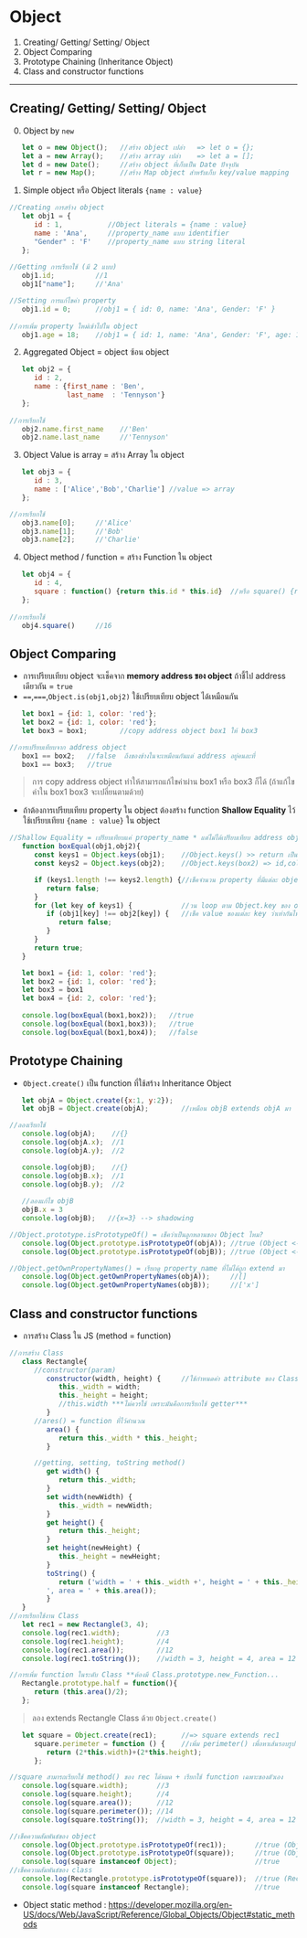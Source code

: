 # Object
1. Creating/ Getting/ Setting/ Object
2. Object Comparing
3. Prototype Chaining (Inheritance Object)
4. Class and constructor functions
----
## Creating/ Getting/ Setting/ Object
0. Object by `new`
```JavaScript
   let o = new Object();   //สร้าง object เปล่า   => let o = {};
   let a = new Array();    //สร้าง array เปล่า    => let a = [];
   let d = new Date();     //สร้าง object ที่เก็บเป็น Date ปัจจุบัน
   let r = new Map();      //สร้าง Map object สำหรับเก็บ key/value mapping
```
1. Simple object หรือ Object literals `{name : value}`
```JavaScript
//Creating การสร้าง object
   let obj1 = { 
      id : 1,           //Object literals = {name : value}
      name : 'Ana',     //property_name แบบ identifier
      "Gender" : 'F'    //property_name แบบ string literal  
   };
   
//Getting การเรียกใช้ (มี 2 แบบ)
   obj1.id;          //1
   obj1["name"];     //'Ana'

//Setting การแก้ไขค่า property
   obj1.id = 0;      //obj1 = { id: 0, name: 'Ana', Gender: 'F' }
      
//การเพิ่ม property ใหม่เข้าไปใน object
   obj1.age = 18;    //obj1 = { id: 1, name: 'Ana', Gender: 'F', age: 18 }
```
2. Aggregated Object = object ซ้อน object
```JavaScript
   let obj2 = {
      id : 2,
      name : {first_name : 'Ben',
              last_name  : 'Tennyson'}
   };
   
//การเรียกใช้
   obj2.name.first_name    //'Ben'
   obj2.name.last_name     //'Tennyson'
```
3. Object Value is array = สร้าง Array ใน object
```JavaScript
   let obj3 = {
      id : 3,
      name : ['Alice','Bob','Charlie'] //value => array
   };

//การเรียกใช้
   obj3.name[0];     //'Alice'
   obj3.name[1];     //'Bob'
   obj3.name[2];     //'Charlie'
```
4. Object method / function = สร้าง Function ใน object
```JavaScript
   let obj4 = {
      id : 4,
      square : function() {return this.id * this.id}  //หรือ square() {return this.id * this.id}
   };
   
//การเรียกใช้
   obj4.square()     //16
```

## Object Comparing
* การเปรียบเทียบ object จะเช็คจาก **memory address ของ object** ถ้าชี้ไป address เดียวกัน = `true`
* `==`,`===`,`Object.is(obj1,obj2)` ใช้เปรียบเทียบ object ได้เหมือนกัน
```JavaScript
   let box1 = {id: 1, color: 'red'};
   let box2 = {id: 1, color: 'red'};
   let box3 = box1;        //copy address object box1 ให้ box3

//การเปรียบเทียบจาก address object
   box1 == box2;   //false  ถึงของข้างในจะเหมือนกันแต่ address อยู่คนละที่
   box1 == box3;   //true
```
> การ copy address object ทำให้สามารถแก้ไขค่าผ่าน box1 หรือ box3 ก็ได้ (ถ้าแก้ไขค่าใน box1 box3 จะเปลี่ยนตามด้วย)

* ถ้าต้องการเปรียบเทียบ property ใน object ต้องสร้าง function **Shallow Equality** ไว้ใช้เปรียบเทียบ `{name : value}` ใน object 
```JavaScript
//Shallow Equality = เปรียบเทียบแค่ property_name * แต่ไม่ได้เปรียบเทียบ address object
   function boxEqual(obj1,obj2){
      const keys1 = Object.keys(obj1);    //Object.keys() >> return เป็น String key ของ property  
      const keys2 = Object.keys(obj2);    //Object.keys(box2) => id,color

      if (keys1.length !== keys2.length) {//เช็คจำนวน property ที่มีแต่ละ object มีเท่ากันไหม?
         return false;
      }
      for (let key of keys1) {            //วน loop ตาม Object.key ของ object1
         if (obj1[key] !== obj2[key]) {   //เช็ค value ของแต่ละ key ว่าเท่ากันไหม? **ใช้เป็น ===,!== เพื่อปกป้องการเกิด Implicit Convasion ด้วย***
            return false;
         }
      }
      return true;
   }

   let box1 = {id: 1, color: 'red'};
   let box2 = {id: 1, color: 'red'};
   let box3 = box1
   let box4 = {id: 2, color: 'red'};
   
   console.log(boxEqual(box1,box2));   //true
   console.log(boxEqual(box1,box3));   //true
   console.log(boxEqual(box1,box4));   //false
```

## Prototype Chaining
* `Object.create()` เป็น function ที่ใช้สร้าง Inheritance Object
```JavaScript
   let objA = Object.create({x:1, y:2});
   let objB = Object.create(objA);        //เหมือน objB extends objA มา

//ลองเรียกใช้
   console.log(objA);    //{}     
   console.log(objA.x);  //1
   console.log(objA.y);  //2

   console.log(objB);    //{}
   console.log(objB.x);  //1
   console.log(objB.y);  //2
   
   //ลองแก้ไข objB
   objB.x = 3
   console.log(objB);   //{x=3} --> shadowing

//Object.prototype.isPrototypeOf() = เช็คว่าเป็นลูกหลานของ Object ไหม? 
   console.log(Object.prototype.isPrototypeOf(objA)); //true (Object <--objA)
   console.log(Object.prototype.isPrototypeOf(objB)); //true (Object <--objA <--objB) 

//Object.getOwnPropertyNames() = เรียกดู property_name ที่ไม่ได้ถูก extend มา
   console.log(Object.getOwnPropertyNames(objA));     //[]
   console.log(Object.getOwnPropertyNames(objB));     //['x'] 
```

## Class and constructor functions
* การสร้าง Class ใน JS (method = function)
```JavaScript
//การสร้าง Class
   class Rectangle{
      //constructor(param) 
         constructor(width, height) {     //ใช้กำหนดค่า attribute ของ Class
            this._width = width;
            this._height = height;
            //this.width ***ไม่ควรใช้ เพราะมันคือการเรียกใช้ getter***
         }
      //ares() = function ที่ไว้คำนวณ
         area() {
            return this._width * this._height;
         }

      //getting, setting, toString method()
         get width() {
            return this._width;  
         }
         set width(newWidth) {
            this._width = newWidth;
         }
         get height() {
            return this._height;
         }
         set height(newHeight) {
            this._height = newHeight;
         }
         toString() {
            return ('width = ' + this._width +', height = ' + this._height +
         ', area = ' + this.area());
         }
   }
//การเรียกใช้งาน Class
   let rec1 = new Rectangle(3, 4);
   console.log(rec1.width);         //3
   console.log(rec1.height);        //4
   console.log(rec1.area());        //12
   console.log(rec1.toString());    //width = 3, height = 4, area = 12

//การเพิ่ม function ในระดับ Class **ต้องมี Class.prototype.new_Function...
   Rectangle.prototype.half = function(){
      return (this.area()/2);
   };
```
   > ลอง extends Rectangle Class ด้วย `Object.create()`
```JavaScript
   let square = Object.create(rec1);      //=> square extends rec1
      square.perimeter = function () {    //เพิ่ม perimeter() เพื่อหาเส้นรอบรูป
         return (2*this.width)+(2*this.height);
      };

//square สามารถเรียกใช้ method() ของ rec ได้หมด + เรียกใช้ function เฉพาะของตัวเอง
   console.log(square.width);       //3
   console.log(square.height);      //4
   console.log(square.area());      //12
   console.log(square.perimeter()); //14
   console.log(square.toString());  //width = 3, height = 4, area = 12

//เช็คความสัมพันธ์ของ object 
   console.log(Object.prototype.isPrototypeOf(rec1));       //true (Object <--rec1)
   console.log(Object.prototype.isPrototypeOf(square));     //true (Object <--Rectangle/rec1 <--square)
   console.log(square instanceof Object);                   //true
//เช็คความสัมพันธ์ของ class   
   console.log(Rectangle.prototype.isPrototypeOf(square));  //true (Rectangle/rec1 <--square)
   console.log(square instanceof Rectangle);                //true 
```
* Object static method : <https://developer.mozilla.org/en-US/docs/Web/JavaScript/Reference/Global_Objects/Object#static_methods> 
